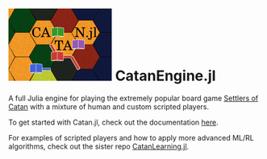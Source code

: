 # ![photo](https://github.com/BKaperick/Catan.jl/blob/master/logo_with_text.svg) CatanEngine.jl 

A full Julia engine for playing the extremely popular board game [Settlers of Catan](https://www.catan.com/) with a mixture of human and custom scripted players.

To get started with Catan.jl, check out the documentation [here](https://bkaperick.github.io/CatanEngine.jl/).

 For examples of scripted players and how to apply more advanced ML/RL algorithms, check out the sister repo [CatanLearning.jl](https://github.com/BKaperick/CatanLearning.jl/).

